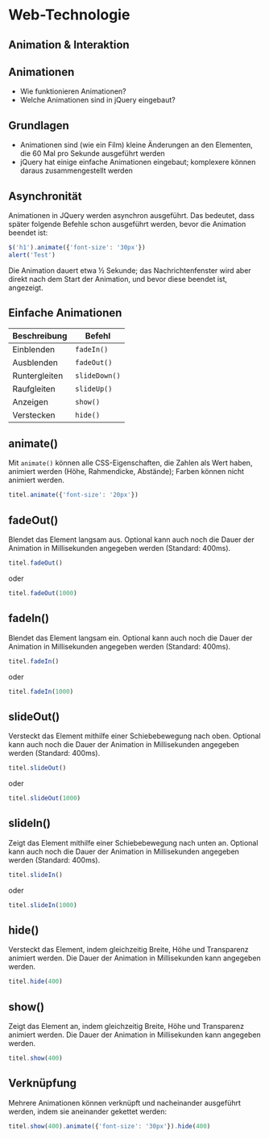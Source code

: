 # Web-Technologie

## Animation & Interaktion



## Animationen

* Wie funktionieren Animationen?
* Welche Animationen sind in jQuery eingebaut?



## Grundlagen

* Animationen sind (wie ein Film) kleine Änderungen an den Elementen, die 60 Mal pro Sekunde ausgeführt werden
* jQuery hat einige einfache Animationen eingebaut; komplexere können daraus zusammengestellt werden



## Asynchronität

Animationen in JQuery werden asynchron ausgeführt. Das bedeutet, dass später folgende
Befehle schon ausgeführt werden, bevor die Animation beendet ist:

```js
$('h1').animate({'font-size': '30px'})
alert('Test')
```

Die Animation dauert etwa &half; Sekunde; das Nachrichtenfenster wird aber direkt nach dem Start der Animation, und bevor diese beendet ist, angezeigt.



## Einfache Animationen

| Beschreibung | Befehl |
|---|---|
| Einblenden | `fadeIn()` |
| Ausblenden | `fadeOut()` |
| Runtergleiten | `slideDown()` |
| Raufgleiten | `slideUp()` |
| Anzeigen | `show()` |
| Verstecken | `hide()` |



## animate()

Mit `animate()` können alle CSS-Eigenschaften, die Zahlen als Wert haben, animiert werden (Höhe, Rahmendicke, Abstände); Farben können nicht animiert werden.

```js
titel.animate({'font-size': '20px'})
```



## fadeOut()

Blendet das Element langsam aus. Optional kann auch noch die Dauer der Animation in Millisekunden angegeben werden (Standard: 400ms).

```js
titel.fadeOut()
```

oder

```js
titel.fadeOut(1000)
```



## fadeIn()

Blendet das Element langsam ein. Optional kann auch noch die Dauer der Animation in Millisekunden angegeben werden (Standard: 400ms).

```js
titel.fadeIn()
```

oder

```js
titel.fadeIn(1000)
```



## slideOut()

Versteckt das Element mithilfe einer Schiebebewegung nach oben. Optional kann auch noch die Dauer der Animation in Millisekunden angegeben werden (Standard: 400ms).

```js
titel.slideOut()
```

oder

```js
titel.slideOut(1000)
```



## slideIn()

Zeigt das Element mithilfe einer Schiebebewegung nach unten an. Optional kann auch noch die Dauer der Animation in Millisekunden angegeben werden (Standard: 400ms).

```js
titel.slideIn()
```

oder

```js
titel.slideIn(1000)
```



## hide()

Versteckt das Element, indem gleichzeitig Breite, Höhe und Transparenz animiert werden. Die Dauer der Animation in Millisekunden kann angegeben werden.

```js
titel.hide(400)
```



## show()

Zeigt das Element an, indem gleichzeitig Breite, Höhe und Transparenz animiert werden. Die Dauer der Animation in Millisekunden kann angegeben werden.

```js
titel.show(400)
```



## Verknüpfung

Mehrere Animationen können verknüpft und nacheinander ausgeführt werden, indem sie aneinander gekettet werden:

```js
titel.show(400).animate({'font-size': '30px'}).hide(400)
```